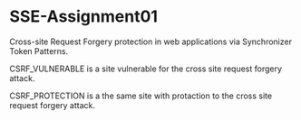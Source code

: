 # SSE-Assignment01

Cross-site Request Forgery protection in web applications via Synchronizer Token Patterns.
 
CSRF_VULNERABLE is a site vulnerable for the cross site request forgery attack.

CSRF_PROTECTION is a the same site with protaction to the cross site request forgery attack. 
